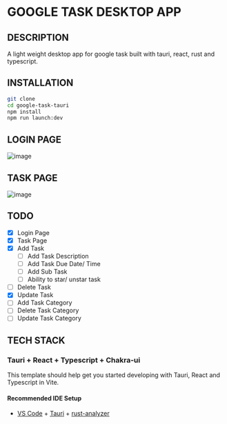 
# GOOGLE TASK DESKTOP APP

## DESCRIPTION
A light weight desktop app for google task built with tauri, react, rust and typescript. 

## INSTALLATION

```bash
git clone
cd google-task-tauri
npm install
npm run launch:dev
```
## LOGIN PAGE

![image](https://github.com/codad5/google-task-tauri/assets/66634814/0a9d4e82-7257-437e-a4f9-48c21760d56e)

## TASK PAGE
![image](https://github.com/codad5/google-task-tauri/assets/66634814/ba237e7f-ff66-4390-9224-2dbe3b58ab0e)


## TODO
- [x] Login Page
- [x] Task Page
- [x] Add Task
    - [ ] Add Task Description
    - [ ] Add Task Due Date/ Time
    - [ ] Add Sub Task
    - [ ] Ability to star/ unstar task
- [ ] Delete Task
- [x] Update Task
- [ ] Add Task Category
- [ ] Delete Task Category
- [ ] Update Task Category

## TECH STACK
### Tauri + React + Typescript + Chakra-ui

This template should help get you started developing with Tauri, React and Typescript in Vite.

#### Recommended IDE Setup

- [VS Code](https://code.visualstudio.com/) + [Tauri](https://marketplace.visualstudio.com/items?itemName=tauri-apps.tauri-vscode) + [rust-analyzer](https://marketplace.visualstudio.com/items?itemName=rust-lang.rust-analyzer)
